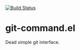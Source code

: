 [![Build Status](https://travis-ci.org/10sr/git-command-el.svg?branch=master)](https://travis-ci.org/10sr/git-command-el)



git-command.el
===============


Dead simple git interface.
